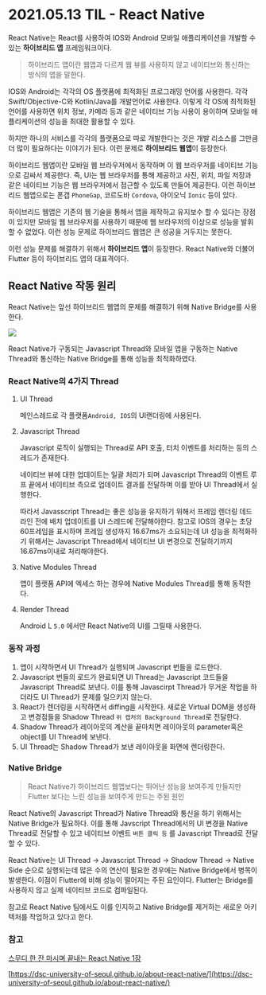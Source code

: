 # 2021.05.13 TIL - React Native

React Native는 React를 사용하여 IOS와 Android 모바일 애플리케이션을 개발할 수 있는 **하이브리드 앱** 프레임워크이다.

> 하이브리드 앱이란 웹앱과 다르게 웹 뷰를 사용하지 않고 네이티브와 통신하는 방식의 앱을 말한다.

IOS와 Android는 각각의 OS 플랫폼에 최적화된 프로그래밍 언어를 사용한다. 각각 Swift/Objective-C와 Kotlin/Java를 개발언어로 사용한다. 이렇게 각 OS에 최적화된 언어를 사용하면 위치 정보, 카메라 등과 같은 네이티브 기능 사용이 용이하며 모바일 애플리케이션의 성능을 최대한 활용할 수 있다.

하지만 하나의 서비스를 각각의 플랫폼으로 따로 개발한다는 것은 개발 리소스를 그만큼 더 많이 필요하다는 이야기가 된다. 이런 문제로 **하이브리드 웹앱**이 등장한다.

하이브리드 웹앱이란 모바일 웹 브라우저에서 동작하며 이 웹 브라우저를 네이티브 기능으로 감싸서 제공한다. 즉, UI는 웹 브라우저를 통해 제공하고 사진, 위치, 파일 저장과 같은 네이티브 기능은 웹 브라우저에서 접근할 수 있도록 만들어 제공한다. 이런 하이브리드 웹앱으로는 폰갭 `PhoneGap`, 코르도바 `Cordova`, 아이오닉 `Ionic` 등이 있다.

하이브리드 웹앱은 기존의 웹 기술을 통해서 앱을 제작하고 유지보수 할 수 있다는 장점이 있지만 모바일 웹 브라우저를 사용하기 때문에 웹 브라우저의 이상으로 성능을 발휘할 수 없었다. 이런 성능 문제로 하이브리드 웹앱은 큰 성공을 거두지는 못한다.

이런 성능 문제를 해결하기 위해서 **하이브리드 앱**이 등장한다. React Native와 더불어 Flutter 등이 하이브리드 앱의 대표격이다.

## React Native 작동 원리

React Native는 앞선 하이브리드 웹앱의 문제를 해결하기 위해 Native Bridge를 사용한다.

![](https://user-images.githubusercontent.com/30178507/118124415-818f1580-b430-11eb-948f-60d772770696.png)

React Native가 구동되는 Javascript Thread와 모바일 앱을 구동하는 Native Thread와 통신하는 Native Bridge를 통해 성능을 최적화하였다.

### React Native의 4가지 Thread

1. UI Thread

    메인스레드로 각 플랫폼`Android, IOS`의 UI랜더링에 사용된다.

2. Javascript Thread

    Javascript 로직이 실행되는 Thread로 API 호출, 터치 이벤트를 처리하는 등의 스레드가 존재한다.

    네이티브 뷰에 대한 업데이트는 일괄 처리가 되며 Javascript Thread의 이벤트 루프 끝에서 네이티브 측으로 업데이트 결과를 전달하며 이를 받아 UI Thread에서 실행한다.

    따라서 Javasscript Thread는 좋은 성능을 유지하기 위해서 프레임 렌더링 데드라인 전에 배치 업데이트를 UI 스레드에 전달해야한다. 참고로 IOS의 경우는 초당 60프레임을 표시하며 프레임 생성까지 16.67ms가 소요되는데 UI 성능을 최적화하기 위해서는 Javascript Thread에서 네이티브 UI 변경으로 전달하기까지 16.67ms이내로 처리해야한다.

3. Native Modules Thread

    앱이 플랫폼 API에 엑세스 하는 경우에 Native Modules Thread를 통해 동작한다.

4. Render Thread

    Android L `5.0` 에서만 React Native의 UI를 그릴때 사용한다.

### 동작 과정

1. 앱이 시작하면서 UI Thread가 실행되며 Javascript 번들을 로드한다.
2. Javascript 번들의 로드가 완료되면 UI Thread는 Javascript 코드들을 Javascript Thread로 보낸다. 이를 통해 Javascirpt Thread가 무거운 작업을 하더라도 UI Thread가 문제를 일으키지 않는다.
3. React가 렌더링을 시작하면서 diffing을 시작한다. 새로운 Virtual DOM을 생성하고 변경점들을 Shadow Thread `위 캡처의 Background Thread`로 전달한다.
4. Shadow Thread가 레이아웃의 계산을 끝마치면 레이아웃의 parameter혹은 object를 UI Thread에 보낸다.
5. UI Thread는 Shadow Thread가 보낸 레이아웃을 화면에 렌더링한다.

### Native Bridge

> React Native가 하이브리드 웹앱보다는 뛰어난 성능을 보여주게 만들지만 Flutter 보다는 느린 성능을 보여주게 만드는 주된 원인

React Native의 Javascript Thread가 Native Thread와 통신을 하기 위해서는 Native Bridge가 필요하다. 이를 통해 Javscript Thread에서의 UI 변경을 Native Thread로 전달할 수 있고 네이티브 이벤트 `버튼 클릭 등` 를 Javascript Thread로 전달할 수 있다.

React Native는 UI Thread → Javascript Thread → Shadow Thread → Native Side 순으로 실행되는데 많은 수의 연산이 필요한 경우에는 Native Bridge에서 병목이 발생한다. 이점이 Flutter에 비해 성능이 떨어지는 주된 요인이다. Flutter는 Bridge를 사용하지 않고 실제 네이티브 코드로 컴파일된다.

참고로 React Native 팀에서도 이를 인지하고 Native Bridge를 제거하는 새로운 아키텍처를 작업하고 있다고 한다.

### 참고

[스무디 한 잔 마시며 끝내는 React Native 1장](http://www.kyobobook.co.kr/product/detailViewKor.laf?ejkGb=KOR&mallGb=KOR&barcode=9791190014625&orderClick=LEa&Kc=)

[https://dsc-university-of-seoul.github.io/about-react-native/](https://dsc-university-of-seoul.github.io/about-react-native/)
